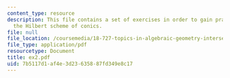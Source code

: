 ```yaml
---
content_type: resource
description: This file contains a set of exercises in order to gain practice with
  the Hilbert scheme of conics.
file: null
file_location: /coursemedia/18-727-topics-in-algebraic-geometry-intersection-theory-on-moduli-spaces-spring-2006/7b5117d1af4e3d23635887fd349e8c17_ex2.pdf
file_type: application/pdf
resourcetype: Document
title: ex2.pdf
uid: 7b5117d1-af4e-3d23-6358-87fd349e8c17
---
```

